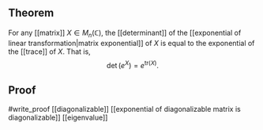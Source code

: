 ## Theorem
For any [[matrix]] $X\in M_n(\mathbb C)$, the [[determinant]] of the [[exponential of linear transformation|matrix exponential]] of $X$ is equal to the exponential of the [[trace]] of $X$. That is,
$$\det(e^X) = e^{\text{tr}(X)}.$$
## Proof
#write_proof [[diagonalizable]] [[exponential of diagonalizable matrix is diagonalizable]] [[eigenvalue]]
